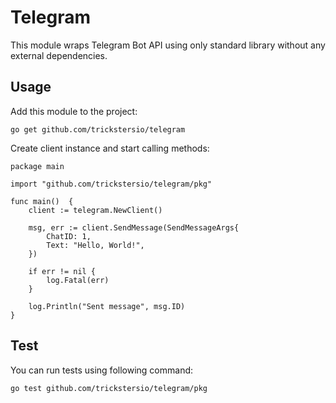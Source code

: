 # Telegram

This module wraps Telegram Bot API using only standard library without any external dependencies.

## Usage

Add this module to the project:

```shell script
go get github.com/trickstersio/telegram
```

Create client instance and start calling methods:

```golang
package main

import "github.com/trickstersio/telegram/pkg"

func main()  {
    client := telegram.NewClient()
    
    msg, err := client.SendMessage(SendMessageArgs{
        ChatID: 1,
        Text: "Hello, World!",
    })
    
    if err != nil {
        log.Fatal(err)
    }
    
    log.Println("Sent message", msg.ID)
}
```

## Test

You can run tests using following command:

```shell script
go test github.com/trickstersio/telegram/pkg
```